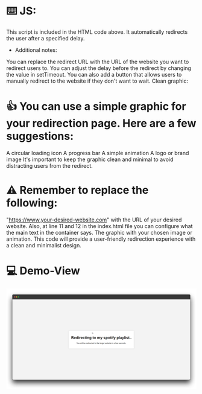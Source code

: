 # ⌨️ JS:

This script is included in the HTML code above. It automatically redirects the user after a specified delay.

- Additional notes:

You can replace the redirect URL with the URL of the website you want to redirect users to.
You can adjust the delay before the redirect by changing the value in setTimeout.
You can also add a button that allows users to manually redirect to the website if they don't want to wait.
Clean graphic:

# 👍 You can use a simple graphic for your redirection page. Here are a few suggestions:

A circular loading icon
A progress bar
A simple animation
A logo or brand image
It's important to keep the graphic clean and minimal to avoid distracting users from the redirect.

# ⚠️ Remember to replace the following:

"https://www.your-desired-website.com" with the URL of your desired website. Also, at line 11 and 12 in the index.html file you can configure what the main text in the container says.
The graphic with your chosen image or animation.
This code will provide a user-friendly redirection experience with a clean and minimalist design.

# 💻 Demo-View

![image](https://github.com/vornex-gh/a-neat-redirection-page/blob/main/demoview.png?raw=true)
